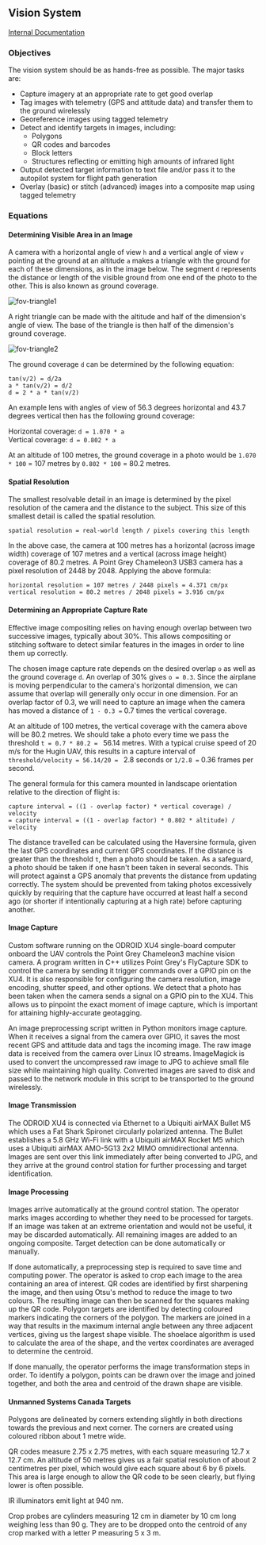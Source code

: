 ## Vision System

[Internal Documentation](vision-system-internal)

### Objectives

The vision system should be as hands-free as possible. The major tasks are:

* Capture imagery at an appropriate rate to get good overlap
* Tag images with telemetry (GPS and attitude data) and transfer them to the ground wirelessly
* Georeference images using tagged telemetry
* Detect and identify targets in images, including:
  * Polygons
  * QR codes and barcodes
  * Block letters
  * Structures reflecting or emitting high amounts of infrared light
* Output detected target information to text file and/or pass it to the autopilot system for flight path generation
* Overlay (basic) or stitch (advanced) images into a composite map using tagged telemetry

### Equations

#### Determining Visible Area in an Image

A camera with a horizontal angle of view `h` and a vertical angle of view `v` pointing at the ground at an altitude `a` makes a triangle with the ground for each of these dimensions, as in the image below. The segment `d` represents the distance or length of the visible ground from one end of the photo to the other. This is also known as ground coverage.

![fov-triangle1](https://csil-git2.cs.surrey.sfu.ca/uploads/Guardian/system-docs/581f31e664/fov-triangle1.png)

A right triangle can be made with the altitude and half of the dimension's angle of view. The base of the triangle is then half of the dimension's ground coverage.

![fov-triangle2](https://csil-git2.cs.surrey.sfu.ca/uploads/Guardian/system-docs/5af20cf3c3/fov-triangle2.png)

The ground coverage `d` can be determined by the following equation:

`tan(v/2) = d/2a`  
`a * tan(v/2) = d/2`  
`d = 2 * a * tan(v/2)`  

An example lens with angles of view of 56.3 degrees horizontal and 43.7 degrees vertical then has the following ground coverage:  
  
Horizontal coverage: `d = 1.070 * a`  
Vertical coverage: `d = 0.802 * a`

At an altitude of 100 metres, the ground coverage in a photo would be `1.070 * 100` = 107 metres by `0.802 * 100` = 80.2 metres.

#### Spatial Resolution

The smallest resolvable detail in an image is determined by the pixel resolution of the camera and the distance to the subject. This size of this smallest detail is called the spatial resolution.

`spatial resolution = real-world length / pixels covering this length`

In the above case, the camera at 100 metres has a horizontal (across image width) coverage of 107 metres and a vertical (across image height) coverage of 80.2 metres. A Point Grey Chameleon3 USB3 camera has a pixel resolution of 2448 by 2048. Applying the above formula:

`horizontal resolution = 107 metres / 2448 pixels = 4.371 cm/px`  
`vertical resolution = 80.2 metres / 2048 pixels = 3.916 cm/px`

#### Determining an Appropriate Capture Rate

Effective image compositing relies on having enough overlap between two successive images, typically about 30%. This allows compositing or stitching software to detect similar features in the images in order to line them up correctly.

The chosen image capture rate depends on the desired overlap `o` as well as the ground coverage `d`. An overlap of 30% gives `o = 0.3`. Since the airplane is moving perpendicular to the camera's horizontal dimension, we can assume that overlap will generally only occur in one dimension. For an overlap factor of 0.3, we will need to capture an image when the camera has moved a distance of `1 - 0.3 =` 0.7 times the vertical coverage.

At an altitude of 100 metres, the vertical coverage with the camera above will be 80.2 metres. We should take a photo every time we pass the threshold `t = 0.7 * 80.2 = ` 56.14 metres. With a typical cruise speed of 20 m/s for the Hugin UAV, this results in a capture interval of `threshold/velocity = 56.14/20 = ` 2.8 seconds or `1/2.8 =` 0.36 frames per second.

The general formula for this camera mounted in landscape orientation relative to the direction of flight is:

`capture interval = ((1 - overlap factor) * vertical coverage) / velocity`  
`= capture interval = ((1 - overlap factor) * 0.802 * altitude) / velocity`

The distance travelled can be calculated using the Haversine formula, given the last GPS coordinates and current GPS coordinates. If the distance is greater than the threshold `t`, then a photo should be taken. As a safeguard, a photo should be taken if one hasn't been taken in several seconds. This will protect against a GPS anomaly that prevents the distance from updating correctly. The system should be prevented from taking photos excessively quickly by requiring that the capture have occurred at least half a second ago (or shorter if intentionally capturing at a high rate) before capturing another.

#### Image Capture

Custom software running on the ODROID XU4 single-board computer onboard the UAV controls the Point Grey Chameleon3 machine vision camera. A program written in C++ utilizes Point Grey's FlyCapture SDK to control the camera by sending it trigger commands over a GPIO pin on the XU4. It is also responsible for configuring the camera resolution, image encoding, shutter speed, and other options. We detect that a photo has been taken when the camera sends a signal on a GPIO pin to the XU4. This allows us to pinpoint the exact moment of image capture, which is important for attaining highly-accurate geotagging.

An image preprocessing script written in Python monitors image capture. When it receives a signal from the camera over GPIO, it saves the most recent GPS and attitude data and tags the incoming image. The raw image data is received from the camera over Linux IO streams. ImageMagick is used to convert the uncompressed raw image to JPG to achieve small file size while maintaining high quality. Converted images are saved to disk and passed to the network module in this script to be transported to the ground wirelessly.

#### Image Transmission

The ODROID XU4 is connected via Ethernet to a Ubiquiti airMAX Bullet M5 which uses a Fat Shark Spironet circularly polarized antenna. The Bullet establishes a 5.8 GHz Wi-Fi link with a Ubiquiti airMAX Rocket M5 which uses a Ubiquiti airMAX AMO-5G13 2x2 MIMO omnidirectional antenna. Images are sent over this link immediately after being converted to JPG, and they arrive at the ground control station for further processing and target identification.

#### Image Processing

Images arrive automatically at the ground control station. The operator marks images according to whether they need to be processed for targets. If an image was taken at an extreme orientation and would not be useful, it may be discarded automatically. All remaining images are added to an ongoing composite. Target detection can be done automatically or manually.

If done automatically, a preprocessing step is required to save time and computing power. The operator is asked to crop each image to the area containing an area of interest. QR codes are identified by first sharpening the image, and then using Otsu's method to reduce the image to two colours. The resulting image can then be scanned for the squares making up the QR code. Polygon targets are identified by detecting coloured markers indicating the corners of the polygon. The markers are joined in a way that results in the maximum internal angle between any three adjacent vertices, giving us the largest shape visible. The shoelace algorithm is used to calculate the area of the shape, and the vertex coordinates are averaged to determine the centroid.

If done manually, the operator performs the image transformation steps in order. To identify a polygon, points can be drawn over the image and joined together, and both the area and centroid of the drawn shape are visible.

#### Unmanned Systems Canada Targets

Polygons are delineated by corners extending slightly in both directions towards the previous and next corner. The corners are created using coloured ribbon about 1 metre wide.

QR codes measure 2.75 x 2.75 metres, with each square measuring 12.7 x 12.7 cm. An altitude of 50 metres gives us a fair spatial resolution of about 2 centimetres per pixel, which would give each square about 6 by 6 pixels. This area is large enough to allow the QR code to be seen clearly, but flying lower is often possible.

IR illuminators emit light at 940 nm.

Crop probes are cylinders measuring 12 cm in diameter by 10 cm long weighing less than 90 g. They are to be dropped onto the centroid of any crop marked with a letter P measuring 5 x 3 m.

